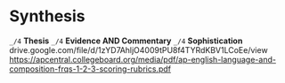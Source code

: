 # Synthesis
`_/4` **Thesis**
`_/4` **Evidence AND Commentary** 
`_/4` **Sophistication**
drive.google.com/file/d/1zYD7AhljO4009tPU8f4TYRdKBV1LCoEe/view
https://apcentral.collegeboard.org/media/pdf/ap-english-language-and-composition-frqs-1-2-3-scoring-rubrics.pdf